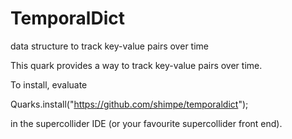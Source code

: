 # TemporalDict
data structure to track key-value pairs over time

This quark provides a way to track key-value pairs over time. 

To install, evaluate

Quarks.install("https://github.com/shimpe/temporaldict");

in the supercollider IDE (or your favourite supercollider front end).


